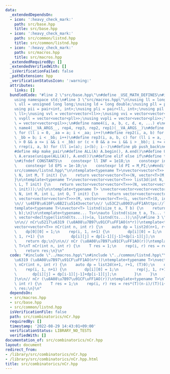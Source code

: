 ```yaml
---
data:
  _extendedDependsOn:
  - icon: ':heavy_check_mark:'
    path: src/base.hpp
    title: src/base.hpp
  - icon: ':heavy_check_mark:'
    path: src/common/listnd.hpp
    title: src/common/listnd.hpp
  - icon: ':heavy_check_mark:'
    path: src/macros.hpp
    title: src/macros.hpp
  _extendedRequiredBy: []
  _extendedVerifiedWith: []
  _isVerificationFailed: false
  _pathExtension: hpp
  _verificationStatusIcon: ':warning:'
  attributes:
    links: []
  bundledCode: "#line 2 \"src/base.hpp\"\n#define _USE_MATH_DEFINES\n#include <bits/stdc++.h>\n\
    using namespace std;\n#line 3 \"src/macros.hpp\"\n\nusing ll = long long;\nusing\
    \ ull = unsigned long long;\nusing ld = long double;\nusing pll = pair<ll, ll>;\n\
    using pii = pair<int, int>;\nusing pli = pair<ll, int>;\nusing pil = pair<int,\
    \ ll>;\nusing vvl = vector<vector<ll>>;\nusing vvi = vector<vector<int>>;\nusing\
    \ vvpll = vector<vector<pll>>;\nusing vvpli = vector<vector<pli>>;\nusing vvpil\
    \ = vector<vector<pil>>;\n#define name4(i, a, b, c, d, e, ...) e\n#define rep(...)\
    \ name4(__VA_ARGS__, rep4, rep3, rep2, rep1)(__VA_ARGS__)\n#define rep1(i, a)\
    \ for (ll i = 0, _aa = a; i < _aa; i++)\n#define rep2(i, a, b) for (ll i = a,\
    \ _bb = b; i < _bb; i++)\n#define rep3(i, a, b, c) for (ll i = a, _bb = b; (c\
    \ > 0 && a <= i && i < _bb) or (c < 0 && a >= i && i > _bb); i += c)\n#define\
    \ rrep(i, a, b) for (ll i=(a); i>(b); i--)\n#define pb push_back\n#define eb emplace_back\n\
    #define mkp make_pair\n#define ALL(A) A.begin(), A.end()\n#define UNIQUE(A) sort(ALL(A)),\
    \ A.erase(unique(ALL(A)), A.end())\n#define elif else if\n#define tostr to_string\n\
    \n#ifndef CONSTANTS\n    constexpr ll INF = 1e18;\n    constexpr int MOD = 1000000007;\n\
    \    constexpr ld EPS = 1e-10;\n    constexpr ld PI = M_PI;\n#endif\n#line 3 \"\
    src/common/listnd.hpp\"\n\ntemplate<typename T>\nvector<vector<T>> list2d(int\
    \ N, int M, T init) {\n    return vector<vector<T>>(N, vector<T>(M, init));\n\
    }\n\ntemplate<typename T>\nvector<vector<vector<T>>> list3d(int N, int M, int\
    \ L, T init) {\n    return vector<vector<vector<T>>>(N, vector<vector<T>>(M, vector<T>(L,\
    \ init)));\n}\n\ntemplate<typename T> \nvector<vector<vector<vector<T>>>> list4d(int\
    \ N, int M, int L, int O, T init) {\n    return vector<vector<vector<vector<T>>>>(N,\
    \ vector<vector<vector<T>>>(M, vector<vector<T>>(L, vector<T>(O, init))));\n}\n\
    \n// \u4EFB\u610F\u6B21\u5143vector\n// \u53C2\u8003\uFF1Ahttps://luzhiled1333.github.io/comp-library/src/cpp-template/header/make-vector.hpp\n\
    template<typename T>\nvector<T> listnd(size_t a, T b) {\n    return vector<T>(a,\
    \ b);\n}\n\ntemplate<typename... Ts>\nauto listnd(size_t a, Ts... ts) {\n    return\
    \ vector<decltype(listnd(ts...))>(a, listnd(ts...));\n}\n#line 3 \"src/combinatorics/nCr.hpp\"\
    \n\n// nCr\u5217\u6319 (\u8A08\u7B97\u91CF\uFF1AO(n*r))\ntemplate<typename T>\n\
    vector<vector<T>> nCr(int n, int r) {\n    auto dp = list2d(n+1, r+1, (T)0);\n\
    \    dp[0][0] = 1;\n    rep(i, 1, n+1) {\n        dp[i][0] = 1;\n        rep(j,\
    \ 1, r+1) {\n            dp[i][j] = dp[i-1][j-1]+dp[i-1][j];\n        }\n    }\n\
    \    return dp;\n}\n\n// nCr (\u8A08\u7B97\u91CF\uFF1AO(r))\ntemplate<typename\
    \ T>\nT nCr(int n, int r) {\n    T res = 1;\n    rep(i, r) res = res*(T)(n-i)/(T)(i+1);\n\
    \    return res;\n}\n"
  code: "#include \"../macros.hpp\"\n#include \"../common/listnd.hpp\"\n\n// nCr\u5217\
    \u6319 (\u8A08\u7B97\u91CF\uFF1AO(n*r))\ntemplate<typename T>\nvector<vector<T>>\
    \ nCr(int n, int r) {\n    auto dp = list2d(n+1, r+1, (T)0);\n    dp[0][0] = 1;\n\
    \    rep(i, 1, n+1) {\n        dp[i][0] = 1;\n        rep(j, 1, r+1) {\n     \
    \       dp[i][j] = dp[i-1][j-1]+dp[i-1][j];\n        }\n    }\n    return dp;\n\
    }\n\n// nCr (\u8A08\u7B97\u91CF\uFF1AO(r))\ntemplate<typename T>\nT nCr(int n,\
    \ int r) {\n    T res = 1;\n    rep(i, r) res = res*(T)(n-i)/(T)(i+1);\n    return\
    \ res;\n}\n"
  dependsOn:
  - src/macros.hpp
  - src/base.hpp
  - src/common/listnd.hpp
  isVerificationFile: false
  path: src/combinatorics/nCr.hpp
  requiredBy: []
  timestamp: '2022-08-29 14:43:01+09:00'
  verificationStatus: LIBRARY_NO_TESTS
  verifiedWith: []
documentation_of: src/combinatorics/nCr.hpp
layout: document
redirect_from:
- /library/src/combinatorics/nCr.hpp
- /library/src/combinatorics/nCr.hpp.html
title: src/combinatorics/nCr.hpp
---
```

